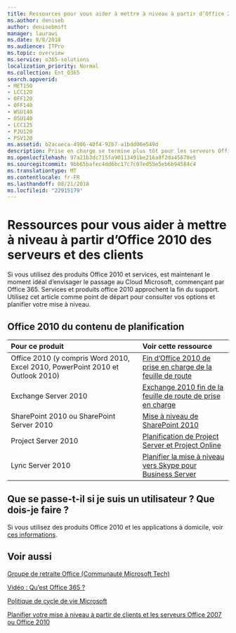 ```yaml
---
title: Ressources pour vous aider à mettre à niveau à partir d’Office 2010 des serveurs et des clients
ms.author: deniseb
author: denisebmsft
manager: laurawi
ms.date: 8/8/2018
ms.audience: ITPro
ms.topic: overview
ms.service: o365-solutions
localization_priority: Normal
ms.collection: Ent_O365
search.appverid:
- MET150
- LCC120
- OFF120
- OFF140
- WSU140
- OSU140
- LCC125
- PJU120
- PSV120
ms.assetid: b2acaeca-4986-40f4-92b7-a1bdd06e549d
description: Prise en charge se termine plus tôt pour les serveurs Office 2010 et les applications clientes et accords de support personnalisés ne sont pas disponibles. Utilisez cet article pour commencer à planifier votre mise à niveau maintenant.
ms.openlocfilehash: 97a21b3dc715fa90113491be216a8f2da45678e5
ms.sourcegitcommit: 9bb65bafec4dd6bc17c7c07ed55e5eb6b94584c4
ms.translationtype: MT
ms.contentlocale: fr-FR
ms.lasthandoff: 08/21/2018
ms.locfileid: "22915179"
---
```

# <a name="resources-to-help-you-upgrade-from-office-2010-servers-and-clients"></a>Ressources pour vous aider à mettre à niveau à partir d’Office 2010 des serveurs et des clients

Si vous utilisez des produits Office 2010 et services, est maintenant le moment idéal d’envisager le passage au Cloud Microsoft, commençant par Office 365. Services et produits office 2010 approchent la fin du support. Utilisez cet article comme point de départ pour consulter vos options et planifier votre mise à niveau.
      
## <a name="office-2010-planning-content"></a>Office 2010 du contenu de planification
  
|**Pour ce produit**|**Voir cette ressource**|
|:-----|:-----|
|Office 2010 (y compris Word 2010, Excel 2010, PowerPoint 2010 et Outlook 2010)  <br/> |[Fin d’Office 2010 de prise en charge de la feuille de route](https://docs.microsoft.com/DeployOffice/office-2010-end-support-roadmap) <br/> |
|Exchange Server 2010  <br/> |[Exchange 2010 fin de la feuille de route de prise en charge](exchange-2010-end-of-support.md) <br/> |
|SharePoint 2010 ou SharePoint Server 2010  <br/> |[Mise à niveau de SharePoint 2010](upgrade-from-sharepoint-2010.md) <br/> |
|Project Server 2010 </br> | [Planification de Project Server et Project Online](https://docs.microsoft.com/project/planning-project-server-and-project-online-for-technical-decision-makers) </br> |
|Lync Server 2010 </br> | [Planifier la mise à niveau vers Skype pour Business Server](https://docs.microsoft.com/skypeforbusiness/plan-your-deployment/upgrade) </br> |
    
## <a name="what-if-im-a-home-user-what-do-i-do"></a>Que se passe-t-il si je suis un utilisateur ? Que dois-je faire ?

Si vous utilisez des produits Office 2010 et les applications à domicile, voir [ces informations](plan-upgrade-previous-versions-office.md#im-a-home-user-what-do-i-do).

## <a name="related-topics"></a>Voir aussi

[Groupe de retraite Office (Communauté Microsoft Tech)](https://go.microsoft.com/fwlink/?linkid=842065)
  
[Vidéo : Qu’est Office 365 ?](https://support.office.com/article/847caf12-2589-452c-8aca-1c009797678b.aspx)
  
[Politique de cycle de vie Microsoft](https://go.microsoft.com/fwlink/?linkid=865200)

[Planifier votre mise à niveau à partir de clients et les serveurs Office 2007 ou Office 2010](plan-upgrade-previous-versions-office.md)

